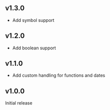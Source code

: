 ## v1.3.0
* Add symbol support

## v1.2.0
* Add boolean support

## v1.1.0
* Add custom handling for functions and dates

## v1.0.0
Initial release
